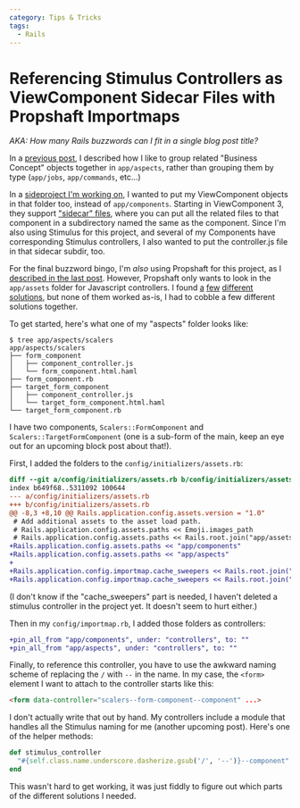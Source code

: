 ```yaml
---
category: Tips & Tricks
tags:
  - Rails
---
```


# Referencing Stimulus Controllers as ViewComponent Sidecar Files with Propshaft Importmaps

_AKA: How many Rails buzzwords can I fit in a single blog post title?_

In a [previous post](rails-naming-conventions.html), I described how I like to group related "Business Concept" objects together in `app/aspects`, rather than grouping them by type (`app/jobs`, `app/commands`, etc...)

In a [sideproject I'm working on](https://scalar.sh), I wanted to put my ViewComponent objects in that folder too, instead of `app/components`. Starting in ViewComponent 3, they support ["sidecar" files](https://viewcomponent.org/guide/templates.html#subdirectory), where you can put all the related files to that component in a subdirectory named the same as the component. Since I'm also using Stimulus for this project, and several of my Components have corresponding Stimulus controllers, I also wanted to put the controller.js file in that sidecar subdir, too.

For the final buzzword bingo, I'm _also_ using Propshaft for this project, as I [described in the last post](rails-7-propshaft-fonts.html). However, Propshaft only wants to look in the `app/assets` folder for Javascript controllers. I found [a](https://github.com/rails/propshaft/issues/87#issuecomment-1127234248) [few](https://github.com/ViewComponent/view_component/issues/1064#issuecomment-917760377) [different](https://github.com/ViewComponent/view_component/issues/1064#issuecomment-1046123018) [solutions](https://github.com/ViewComponent/view_component/issues/1064#issuecomment-1641212454), but none of them worked as-is, I had to cobble a few different solutions together. 

To get started, here's what one of my "aspects" folder looks like:

```
$ tree app/aspects/scalers
app/aspects/scalers
├── form_component
│   ├── component_controller.js
│   └── form_component.html.haml
├── form_component.rb
├── target_form_component
│   ├── component_controller.js
│   └── target_form_component.html.haml
└── target_form_component.rb
```

I have two components, `Scalers::FormComponent` and `Scalers::TargetFormComponent` (one is a sub-form of the main, keep an eye out for an upcoming block post about that!). 

First, I added the folders to the `config/initializers/assets.rb`:

```diff
diff --git a/config/initializers/assets.rb b/config/initializers/assets.rb
index b649f68..5311092 100644
--- a/config/initializers/assets.rb
+++ b/config/initializers/assets.rb
@@ -8,3 +8,10 @@ Rails.application.config.assets.version = "1.0"
 # Add additional assets to the asset load path.
 # Rails.application.config.assets.paths << Emoji.images_path
 # Rails.application.config.assets.paths << Rails.root.join("app/assets/fonts")
+Rails.application.config.assets.paths << "app/components"
+Rails.application.config.assets.paths << "app/aspects"
+
+Rails.application.config.importmap.cache_sweepers << Rails.root.join("app/components")
+Rails.application.config.importmap.cache_sweepers << Rails.root.join("app/aspects")
```

(I don't know if the "cache_sweepers" part is needed, I haven't deleted a stimulus controller in the project yet. It doesn't seem to hurt either.)

Then in my `config/importmap.rb`, I added those folders as controllers:

```diff
+pin_all_from "app/components", under: "controllers", to: ""
+pin_all_from "app/aspects", under: "controllers", to: ""
```

Finally, to reference this controller, you have to use the awkward naming scheme of replacing the `/` with `--` in the name. In my case, the `<form>` element I want to attach to the controller starts like this:

```html
<form data-controller="scalers--form-component--component" ...>
```

I don't actually write that out by hand. My controllers include a module that handles all the Stimulus naming for me (another upcoming post). Here's one of the helper methods:

```ruby
def stimulus_controller
  "#{self.class.name.underscore.dasherize.gsub('/', '--')}--component"
end
```

This wasn't hard to get working, it was just fiddly to figure out which parts of the different solutions I needed.
